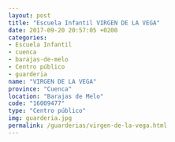 ```yaml
---
layout: post
title: "Escuela Infantil VIRGEN DE LA VEGA"
date: 2017-09-20 20:57:05 +0200
categories:
- Escuela Infantil
- cuenca
- barajas-de-melo
- Centro público
- guarderia
name: "VIRGEN DE LA VEGA"
province: "Cuenca"
location: "Barajas de Melo"
code: "16009477"
type: "Centro público"
img: guarderia.jpg
permalink: /guarderias/virgen-de-la-vega.html
---
```

